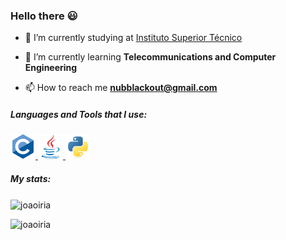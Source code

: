 <h3 align="left">Hello there 😃 </h3>

* 🔭 I’m currently studying at [Instituto Superior Técnico](https://tecnico.ulisboa.pt/pt/)

* 🌱 I’m currently learning **Telecommunications and Computer Engineering**

* 📫 How to reach me **nubblackout@gmail.com**


<h5 align="left">Languages and Tools that I use:</h5>
<p align="left"> <a href="https://www.cprogramming.com/" target="_blank" rel="noreferrer"> <img src="https://raw.githubusercontent.com/devicons/devicon/master/icons/c/c-original.svg" alt="c" width="40" height="40"/> </a> <a href="https://www.java.com" target="_blank" rel="noreferrer"> <img src="https://raw.githubusercontent.com/devicons/devicon/master/icons/java/java-original.svg" alt="java" width="40" height="40"/> </a> <a href="https://www.python.org" target="_blank" rel="noreferrer"> <img src="https://raw.githubusercontent.com/devicons/devicon/master/icons/python/python-original.svg" alt="python" width="40" height="40"/> </a> </p>

<h5 align="left">My stats:</h5>

<p><img align="center" src="https://github-readme-streak-stats.herokuapp.com/?user=joaoiria&theme=dark" alt="joaoiria" /></p>

<p align="left"> <img src="https://komarev.com/ghpvc/?username=joaoiria&label=Profile%20views&color=b80000&style=plastic" alt="joaoiria" /> </p>
